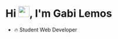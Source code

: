 <h1 align="left">Hi <img src="https://raw.githubusercontent.com/kaueMarques/kaueMarques/master/hi.gif" height="30px">, I'm Gabi Lemos</h1>

- 🔥 Student Web Developer 


